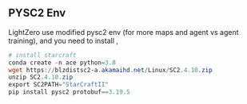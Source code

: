 ## PYSC2 Env
LightZero use modified pysc2 env (for more maps and agent vs agent training), and you need to install ,
```powershell
# install starcraft
conda create -n ace python=3.8
wget https://blzdistsc2-a.akamaihd.net/Linux/SC2.4.10.zip
unzip SC2.4.10.zip
export SC2PATH="StarCraftII"
pip install pysc2 protobuf==3.19.5
```